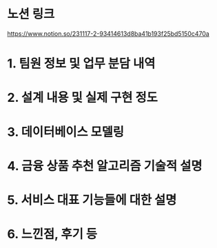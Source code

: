 # 노션 링크
https://www.notion.so/231117-2-93414613d8ba41b193f25bd5150c470a

  

# 1. 팀원 정보  및 업무 분담 내역

# 2. 설계 내용 및 실제 구현 정도

# 3. 데이터베이스 모델링

# 4. 금융 상품 추천 알고리즘 기술적 설명

# 5. 서비스 대표 기능들에 대한 설명

# 6. 느낀점, 후기 등

